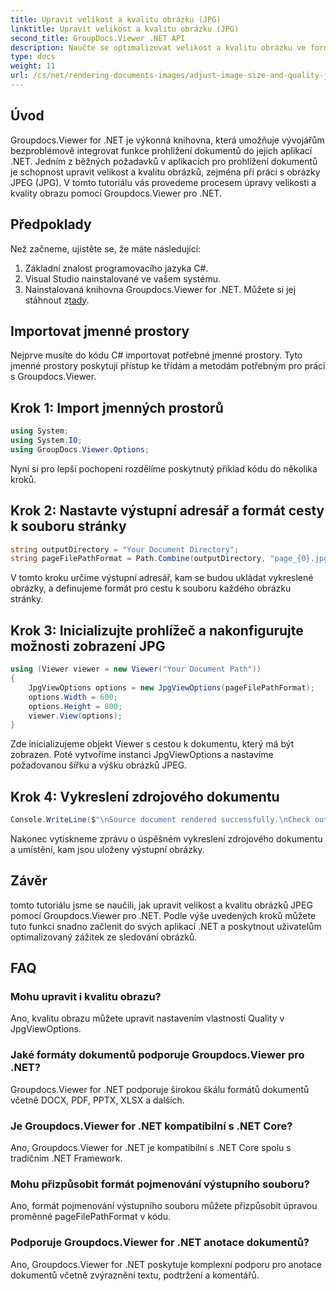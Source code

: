 ```yaml
---
title: Upravit velikost a kvalitu obrázku (JPG)
linktitle: Upravit velikost a kvalitu obrázku (JPG)
second_title: GroupDocs.Viewer .NET API
description: Naučte se optimalizovat velikost a kvalitu obrázku ve formátu JPEG pomocí Groupdocs.Viewer pro .NET. Vylepšete si zážitek ze sledování dokumentů.
type: docs
weight: 11
url: /cs/net/rendering-documents-images/adjust-image-size-and-quality-jpg/
---
```

## Úvod
Groupdocs.Viewer for .NET je výkonná knihovna, která umožňuje vývojářům bezproblémově integrovat funkce prohlížení dokumentů do jejich aplikací .NET. Jedním z běžných požadavků v aplikacích pro prohlížení dokumentů je schopnost upravit velikost a kvalitu obrázků, zejména při práci s obrázky JPEG (JPG). V tomto tutoriálu vás provedeme procesem úpravy velikosti a kvality obrazu pomocí Groupdocs.Viewer pro .NET.
## Předpoklady
Než začneme, ujistěte se, že máte následující:
1. Základní znalost programovacího jazyka C#.
2. Visual Studio nainstalované ve vašem systému.
3.  Nainstalovaná knihovna Groupdocs.Viewer for .NET. Můžete si jej stáhnout z[tady](https://releases.groupdocs.com/viewer/net/).

## Importovat jmenné prostory
Nejprve musíte do kódu C# importovat potřebné jmenné prostory. Tyto jmenné prostory poskytují přístup ke třídám a metodám potřebným pro práci s Groupdocs.Viewer.
## Krok 1: Import jmenných prostorů
```csharp
using System;
using System.IO;
using GroupDocs.Viewer.Options;
```

Nyní si pro lepší pochopení rozdělíme poskytnutý příklad kódu do několika kroků.
## Krok 2: Nastavte výstupní adresář a formát cesty k souboru stránky
```csharp
string outputDirectory = "Your Document Directory";
string pageFilePathFormat = Path.Combine(outputDirectory, "page_{0}.jpg");
```
V tomto kroku určíme výstupní adresář, kam se budou ukládat vykreslené obrázky, a definujeme formát pro cestu k souboru každého obrázku stránky.
## Krok 3: Inicializujte prohlížeč a nakonfigurujte možnosti zobrazení JPG
```csharp
using (Viewer viewer = new Viewer("Your Document Path"))
{
    JpgViewOptions options = new JpgViewOptions(pageFilePathFormat);
    options.Width = 600;
    options.Height = 800;
    viewer.View(options);
}
```
Zde inicializujeme objekt Viewer s cestou k dokumentu, který má být zobrazen. Poté vytvoříme instanci JpgViewOptions a nastavíme požadovanou šířku a výšku obrázků JPEG.
## Krok 4: Vykreslení zdrojového dokumentu
```csharp
Console.WriteLine($"\nSource document rendered successfully.\nCheck output in {outputDirectory}.");
```
Nakonec vytiskneme zprávu o úspěšném vykreslení zdrojového dokumentu a umístění, kam jsou uloženy výstupní obrázky.

## Závěr
tomto tutoriálu jsme se naučili, jak upravit velikost a kvalitu obrázků JPEG pomocí Groupdocs.Viewer pro .NET. Podle výše uvedených kroků můžete tuto funkci snadno začlenit do svých aplikací .NET a poskytnout uživatelům optimalizovaný zážitek ze sledování obrázků.
## FAQ
### Mohu upravit i kvalitu obrazu?
Ano, kvalitu obrazu můžete upravit nastavením vlastnosti Quality v JpgViewOptions.
### Jaké formáty dokumentů podporuje Groupdocs.Viewer pro .NET?
Groupdocs.Viewer for .NET podporuje širokou škálu formátů dokumentů včetně DOCX, PDF, PPTX, XLSX a dalších.
### Je Groupdocs.Viewer for .NET kompatibilní s .NET Core?
Ano, Groupdocs.Viewer for .NET je kompatibilní s .NET Core spolu s tradičním .NET Framework.
### Mohu přizpůsobit formát pojmenování výstupního souboru?
Ano, formát pojmenování výstupního souboru můžete přizpůsobit úpravou proměnné pageFilePathFormat v kódu.
### Podporuje Groupdocs.Viewer for .NET anotace dokumentů?
Ano, Groupdocs.Viewer for .NET poskytuje komplexní podporu pro anotace dokumentů včetně zvýraznění textu, podtržení a komentářů.